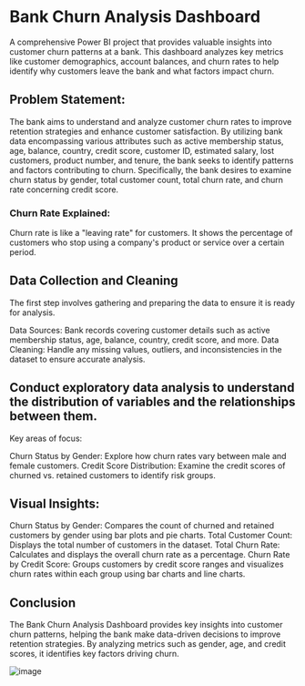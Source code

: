 # Bank Churn Analysis Dashboard 
A comprehensive Power BI project that provides valuable insights into customer churn patterns at a bank. This dashboard analyzes key metrics like customer demographics, account balances, and churn rates to help identify why customers leave the bank and what factors impact churn.

## Problem Statement:

The bank aims to understand and analyze customer churn rates to improve retention strategies and enhance customer satisfaction. By utilizing bank data encompassing various attributes such as active membership status, age, balance, country, credit score, customer ID, estimated salary, lost customers, product number, and tenure, the bank seeks to identify patterns and factors contributing to churn. Specifically, the bank desires to examine churn status by gender, total customer count, total churn rate, and churn rate concerning credit score.

### Churn Rate Explained: 
Churn rate is like a "leaving rate" for customers. It shows the percentage of customers who stop using a company's product or service over a certain period.

## Data Collection and Cleaning
The first step involves gathering and preparing the data to ensure it is ready for analysis.

Data Sources: Bank records covering customer details such as active membership status, age, balance, country, credit score, and more.
Data Cleaning: Handle any missing values, outliers, and inconsistencies in the dataset to ensure accurate analysis.

## Conduct exploratory data analysis to understand the distribution of variables and the relationships between them.

Key areas of focus:

Churn Status by Gender: Explore how churn rates vary between male and female customers.
Credit Score Distribution: Examine the credit scores of churned vs. retained customers to identify risk groups.

## Visual Insights:
Churn Status by Gender: Compares the count of churned and retained customers by gender using bar plots and pie charts.
Total Customer Count: Displays the total number of customers in the dataset.
Total Churn Rate: Calculates and displays the overall churn rate as a percentage.
Churn Rate by Credit Score: Groups customers by credit score ranges and visualizes churn rates within each group using bar charts and line charts.

## Conclusion
The Bank Churn Analysis Dashboard provides key insights into customer churn patterns, helping the bank make data-driven decisions to improve retention strategies. By analyzing metrics such as gender, age, and credit scores, it identifies key factors driving churn.

  ![image](https://github.com/user-attachments/assets/091fc8dc-e5f3-4782-9c25-a62ed49b83d2)


